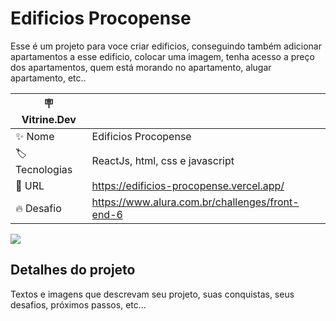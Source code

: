 # Edificios Procopense

Esse é um projeto para voce criar edificios, conseguindo também adicionar apartamentos a esse edificio, colocar uma imagem, tenha acesso a preço dos apartamentos, quem está morando no apartamento, alugar apartamento, etc..

| :placard: Vitrine.Dev |     |
| -------------  | --- |
| :sparkles: Nome        | Edificios Procopense
| :label: Tecnologias | ReactJs, html, css e javascript
| :rocket: URL         | https://edificios-procopense.vercel.app/
| :fire: Desafio     | https://www.alura.com.br/challenges/front-end-6

<!-- Inserir imagem com a #vitrinedev ao final do link -->
![](https://via.placeholder.com/1200x500.png?text=imagem+lindona+do+meu+projeto#vitrinedev)

## Detalhes do projeto

Textos e imagens que descrevam seu projeto, suas conquistas, seus desafios, próximos passos, etc...
